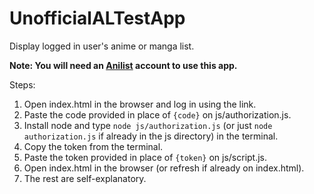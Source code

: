 # UnofficialALTestApp
Display logged in user's anime or manga list.

**Note: You will need an [Anilist](https://anilist.co) account to use this app.**

Steps:
1. Open index.html in the browser and log in using the link.
2. Paste the code provided in place of `{code}` on js/authorization.js.
3. Install node and type `node js/authorization.js` (or just `node authorization.js` if already in the js directory) in the terminal.
4. Copy the token from the terminal.
5. Paste the token provided in place of `{token}` on js/script.js.
6. Open index.html in the browser (or refresh if already on index.html).
7. The rest are self-explanatory.
